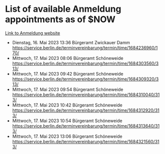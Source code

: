 # List of available Anmeldung appointments as of $NOW
[Link to Anmeldung website](https://service.berlin.de/terminvereinbarung/termin/tag.php?termin=1&anliegen[]=120686&dienstleisterlist=122210,122217,327316,122219,327312,122227,327314,122231,327346,122243,327348,122254,122252,329742,122260,329745,122262,329748,122271,327278,122273,327274,122277,327276,330436,122280,327294,122282,327290,122284,327292,122291,327270,122285,327266,122286,327264,122296,327268,150230,329760,122297,327286,122294,327284,122312,329763,122314,329775,122304,327330,122311,327334,122309,327332,317869,122281,327352,122279,329772,122283,122276,327324,122274,327326,122267,329766,122246,327318,122251,327320,122257,327322,122208,327298,122226,327300&herkunft=http%3A%2F%2Fservice.berlin.de%2Fdienstleistung%2F120686%2F)
- Dienstag, 16. Mai 2023 13:36 Bürgeramt Zwickauer Damm https://service.berlin.de/terminvereinbarung/termin/time/1684236960/170/
- Mittwoch, 17. Mai 2023 08:06 Bürgeramt Schöneweide https://service.berlin.de/terminvereinbarung/termin/time/1684303560/313/
- Mittwoch, 17. Mai 2023 09:42 Bürgeramt Schöneweide https://service.berlin.de/terminvereinbarung/termin/time/1684309320/313/
- Mittwoch, 17. Mai 2023 09:54 Bürgeramt Schöneweide https://service.berlin.de/terminvereinbarung/termin/time/1684310040/313/
- Mittwoch, 17. Mai 2023 10:42 Bürgeramt Schöneweide https://service.berlin.de/terminvereinbarung/termin/time/1684312920/313/
- Mittwoch, 17. Mai 2023 10:54 Bürgeramt Schöneweide https://service.berlin.de/terminvereinbarung/termin/time/1684313640/313/
- Mittwoch, 17. Mai 2023 13:06 Bürgeramt Schöneweide https://service.berlin.de/terminvereinbarung/termin/time/1684321560/313/
